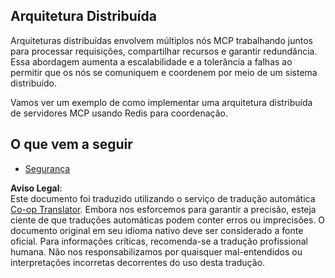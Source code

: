 <!--
CO_OP_TRANSLATOR_METADATA:
{
  "original_hash": "9730a53698bf9df8166d0080a8d5b61f",
  "translation_date": "2025-06-02T19:54:13+00:00",
  "source_file": "05-AdvancedTopics/mcp-scaling/README.md",
  "language_code": "br"
}
-->
## Arquitetura Distribuída

Arquiteturas distribuídas envolvem múltiplos nós MCP trabalhando juntos para processar requisições, compartilhar recursos e garantir redundância. Essa abordagem aumenta a escalabilidade e a tolerância a falhas ao permitir que os nós se comuniquem e coordenem por meio de um sistema distribuído.

Vamos ver um exemplo de como implementar uma arquitetura distribuída de servidores MCP usando Redis para coordenação.

## O que vem a seguir

- [Segurança](../mcp-security/README.md)

**Aviso Legal**:  
Este documento foi traduzido utilizando o serviço de tradução automática [Co-op Translator](https://github.com/Azure/co-op-translator). Embora nos esforcemos para garantir a precisão, esteja ciente de que traduções automáticas podem conter erros ou imprecisões. O documento original em seu idioma nativo deve ser considerado a fonte oficial. Para informações críticas, recomenda-se a tradução profissional humana. Não nos responsabilizamos por quaisquer mal-entendidos ou interpretações incorretas decorrentes do uso desta tradução.
